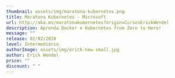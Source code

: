 ```yaml
---
thumbnail: assets/img/maratona-kubernetes.png
title: Maratona Kubernetes - Microsoft
url: http://aka.ms/maratonakubernetes?origin=CursosErickWendel
description: Aprenda Docker e Kubernetes from Zero to Hero!
message: ""
release: 02/02/2020
level: Intermediário
authorImage: assets/img/erick-new-small.jpg
author: Erick Wendel
price: ""
discount: " "
---
```

